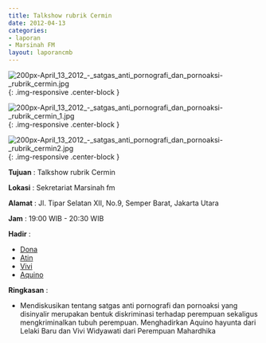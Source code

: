 ```yaml
---
title: Talkshow rubrik Cermin
date: 2012-04-13
categories:
- laporan
- Marsinah FM
layout: laporancmb
---
```



![200px-April_13_2012_-_satgas_anti_pornografi_dan_pornoaksi-_rubrik_cermin.jpg](/uploads/200px-April_13_2012_-_satgas_anti_pornografi_dan_pornoaksi-_rubrik_cermin.jpg){: .img-responsive .center-block }

![200px-April_13_2012_-_satgas_anti_pornografi_dan_pornoaksi-_rubrik_cermin_1.jpg](/uploads/200px-April_13_2012_-_satgas_anti_pornografi_dan_pornoaksi-_rubrik_cermin_1.jpg){: .img-responsive .center-block }

![200px-April_13_2012_-_satgas_anti_pornografi_dan_pornoaksi-_rubrik_cermin2.jpg](/uploads/200px-April_13_2012_-_satgas_anti_pornografi_dan_pornoaksi-_rubrik_cermin2.jpg){: .img-responsive .center-block }


**Tujuan** : Talkshow rubrik Cermin

**Lokasi** : Sekretariat Marsinah fm

**Alamat** : Jl. Tipar Selatan XII, No.9, Semper Barat, Jakarta Utara

**Jam** : 19:00 WIB - 20:30 WIB

**Hadir** : 
* [Dona](http://wiki.ciptamedia.org/wiki/Dona)
* [Atin](http://wiki.ciptamedia.org/wiki/Atin)
* [Vivi](http://wiki.ciptamedia.org/wiki/Vivi)
* [Aquino](http://wiki.ciptamedia.org/wiki/Aquino)


**Ringkasan** : 
* Mendiskusikan tentang satgas anti pornografi dan pornoaksi yang disinyalir merupakan bentuk diskriminasi terhadap perempuan sekaligus mengkriminalkan tubuh perempuan. Menghadirkan Aquino hayunta dari Lelaki Baru dan Vivi Widyawati dari Perempuan Mahardhika
